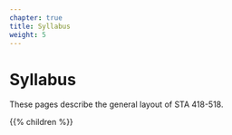 ```yaml
---
chapter: true
title: Syllabus
weight: 5
---
```


# Syllabus

These pages describe the general layout of STA 418-518.

{{% children %}}
